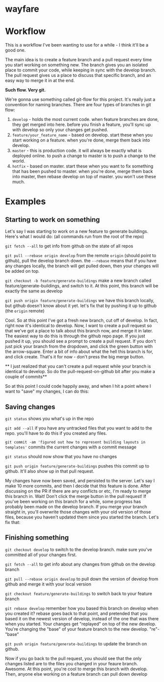 wayfare
===

Workflow
===

This is a workflow I've been wanting to use for a while - I think it'll be a good one.

The main idea is to create a feature branch and a pull request every time you start working on something new.
The branch gives you an isolated place to commit your code, while keeping in sync with the develop branch.
The pull request gives us a place to discuss that specific branch, and an easy way to merge it in at the end.

**Such flow. Very git.**

We're gonna use something called git-flow for this project. It's really just a convention for naming branches. There are four types of branches in git flow:

1. `develop` - holds the most current code. when feature branches are done, they get merged into here. before you finish a feature, you'll sync up with develop so only your changes get pushed.
2. `feature/your_feature_name` - based on develop. start these when you start working on a feature. when you're done, merge them back into develop.
3. `master` - this is production code. it will always be exactly what is deployed online. to push a change to master is to push a change to the world.
4. `hotfix` - based on master. start these when you want to fix something that has been pushed to master. when you're done, merge them back into master, then rebase develop on top of master. you won't use these much.

Examples
===

Starting to work on something
---

Let's say I was starting to work on a new feature to generate buildings. Here's what I would do:
(all commands run from the root of the repo)

`git fetch --all` to get info from github on the state of all repos

`git pull --rebase origin develop` from the remote `origin` (should point to github), pull the develop branch down. the `--rebase` means that if you have any changes locally, the branch will get pulled down, then your changes will be added on top.

`git checkout -b feature/generate-buildings` make a new branch called feature/generate-buildings, and switch to it. At this point, this branch will be exactly the same as develop

`git push origin feature/generate-buildings` we have this branch locally, but github doesn't know about it yet. let's fix that by pushing it up to github (the `origin` remote)

Cool. So at this point I've got a fresh new branch, cut off of develop. In fact, right now it's identical to develop. Now, I want to create a pull request so that we've got a place to talk about this branch now, and merge it in later.
The easiest way to do this is through the github repo page. If you just pushed it up, you should see a prompt to create a pull request. If you don't just pick your branch from the dropdown, and click the green button with the arrow-square. Enter a bit of info about what the hell this branch is for, and click create. That's it for now - don't press the big merge button.

** I just realized that you can't create a pull request while your branch is identical to develop. So do the pull-request-on-github bit after you make a couple of commits**

So at this point I could code happily away, and when I hit a point where I want to "save" my changes, I can do this:

Saving changes
---

`git status` shows you what's up in the repo

`git add --all` if you have any untracked files that you want to add to the repo. you'll have to do this if you created any files.

`git commit -am 'figured out how to represent building layouts in templates'` commits the current changes with a commit message

`git status` should now show that you have no changes

`git push origin feature/generate-buildings` pushes this commit up to github. It'll also show up in that pull request.

My changes have now been saved, and persisted to the server. Let's say I make 10 more commits, and then I decide that this feature is done. After discussing on the PR if there are any conflicts or etc, I'm ready to merge this branch in. Wait! Don't click the merge button in the pull request! If you've been working on this branch for a while, some progress  has probably been made on the develop branch. If you merge your branch straight in, you'll overwrite those changes with your old version of those files, because you haven't updated them since you started the branch. Let's fix that:

Finishing something
---

`git checkout develop` to switch to the develop branch. make sure you've committed all of your changes first.

`git fetch --all` to get info about any changes from github on the develop branch

`git pull --rebase origin develop` to pull down the version of develop from github and merge it with your local version

`git checkout feature/generate-buildings` to switch back to your feature branch

`git rebase develop` remember how you based this branch on develop when you created it? rebase goes back to that point, and pretended that you based it on the newest version of develop, instead of the one that was there when you started. Your changes get "replayed" on top of the new develop. You're changing the "base" of your feature branch to the new develop. "re"-"base"

`git push origin feature/generate-buildings` to update the branch on github.

Now if you go back to the pull request, you should see that the only changes listed are to the files you changed in your feaure branch. Awesome. At this point, you're cool to merge this branch with develop. Then, anyone else working on a feature branch can pull down develop 
